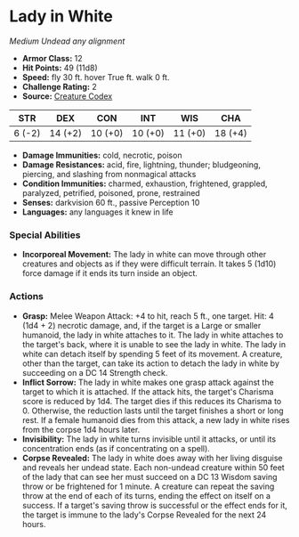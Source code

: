 # Lady in White

*Medium* *Undead* *any alignment*

- **Armor Class:** 12
- **Hit Points:** 49 (11d8)
- **Speed:** fly 30 ft. hover True ft. walk 0 ft.
- **Challenge Rating:** 2
- **Source:** [Creature Codex](https://koboldpress.com/kpstore/product/creature-codex-for-5th-edition-dnd/)

| STR | DEX | CON | INT | WIS | CHA |
| --- | --- | --- | --- | --- | --- |
| 6 (-2) | 14 (+2) | 10 (+0) | 10 (+0) | 11 (+0) | 18 (+4) |

- **Damage Immunities:** cold, necrotic, poison
- **Damage Resistances:** acid, fire, lightning, thunder; bludgeoning, piercing, and slashing from nonmagical attacks
- **Condition Immunities:** charmed, exhaustion, frightened, grappled, paralyzed, petrified, poisoned, prone, restrained
- **Senses:** darkvision 60 ft., passive Perception 10
- **Languages:** any languages it knew in life
### Special Abilities
- **Incorporeal Movement:** The lady in white can move through other creatures and objects as if they were difficult terrain. It takes 5 (1d10) force damage if it ends its turn inside an object.
### Actions
- **Grasp:** Melee Weapon Attack: +4 to hit, reach 5 ft., one target. Hit: 4 (1d4 + 2) necrotic damage, and, if the target is a Large or smaller humanoid, the lady in white attaches to it. The lady in white attaches to the target's back, where it is unable to see the lady in white. The lady in white can detach itself by spending 5 feet of its movement. A creature, other than the target, can take its action to detach the lady in white by succeeding on a DC 14 Strength check.
- **Inflict Sorrow:** The lady in white makes one grasp attack against the target to which it is attached. If the attack hits, the target's Charisma score is reduced by 1d4. The target dies if this reduces its Charisma to 0. Otherwise, the reduction lasts until the target finishes a short or long rest. If a female humanoid dies from this attack, a new lady in white rises from the corpse 1d4 hours later.
- **Invisibility:** The lady in white turns invisible until it attacks, or until its concentration ends (as if concentrating on a spell).
- **Corpse Revealed:** The lady in white does away with her living disguise and reveals her undead state. Each non-undead creature within 50 feet of the lady that can see her must succeed on a DC 13 Wisdom saving throw or be frightened for 1 minute. A creature can repeat the saving throw at the end of each of its turns, ending the effect on itself on a success. If a target's saving throw is successful or the effect ends for it, the target is immune to the lady's Corpse Revealed for the next 24 hours.
